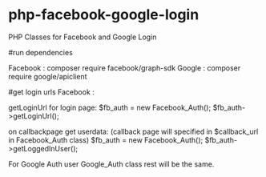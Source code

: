 # php-facebook-google-login
PHP Classes for Facebook and Google Login 


#run dependencies

Facebook : composer require facebook/graph-sdk
Google : composer require google/apiclient 

#get login urls
Facebook :

getLoginUrl for login page:
$fb_auth = new Facebook_Auth();
$fb_auth->getLoginUrl();

on callbackpage get userdata: (callback page will specified in $callback_url in Facebook_Auth class)
$fb_auth = new Facebook_Auth();
$fb_auth->getLoggedInUser();


For Google Auth user Google_Auth class rest will be the same.
